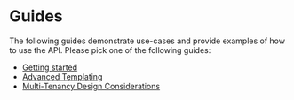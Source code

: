# Guides

The following guides demonstrate use-cases and provide examples of how to use the API. Please pick one of the following guides:

* [Getting started](guides-getting-started.md)
* [Advanced Templating](guides-templating.md)
* [Multi-Tenancy Design Considerations](guides-multi-tenancy.md)
